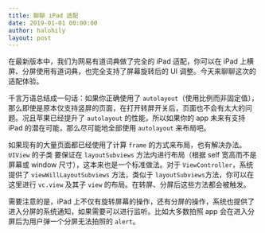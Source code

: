 ```yaml
---
title: 聊聊 iPad 适配
date: 2019-01-01 00:00:00
author: halohily
layout: post
---
```



在最新版本中，我们为网易有道词典做了完全的 iPad 适配，你可以在 iPad 上横屏、分屏使用有道词典，也完全支持了屏幕旋转后的 UI 调整。今天来聊聊这次的适配体验。

千言万语总结成一句话：如果你正确使用了 `autolayout`（使用比例而非固定值），那么即使是原本仅支持竖屏的页面，在打开转屏开关后，页面也不会有太大的问题。况且苹果已经提升了 `autolayout` 的性能，所以如果你的 app 未来有支持 iPad 的潜在可能，那么尽可能地全部使用 `autolayout` 来布局吧。

如果现有的大量页面都已经使用了计算 `frame` 的方式来布局，也有解决办法。`UIView` 的子类 要保证在 `layoutSubviews` 方法内进行布局（根据 self 宽高而不是屏幕或 window 尺寸），这本来也是一个标准做法。对于 `ViewController`，系统提供了 `viewWillLayoutSubviews` 方法，类似于 `layoutSubviews`方法，你可以在这里进行 `vc.view` 及其子 `view` 的布局。在转屏、分屏后这些方法都会被触发。

需要注意的是，iPad 上不仅有旋转屏幕的操作，还有分屏的操作，系统也提供了进入分屏的系统通知，如果需要可以进行监听。比如大多数拍照 app 会在进入分屏后为用户弹一个分屏无法拍照的 `alert`。
